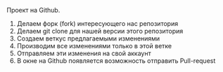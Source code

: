Проект на Github.

1. Делаем форк (fork) интересующего нас репозитория
2. Делаем git clone для нашей версии этого репозитория
3. Создаем веткус предлагаемыми изменениями
4. Производим все изменениями только в этой ветке
5. Отправляем эти изменения на свой аккаунт
6. В окне на Github появляется возможность отправить Pull-request